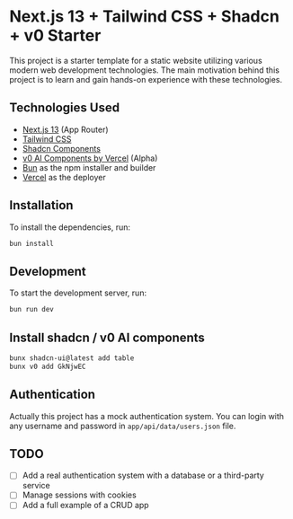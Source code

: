 

# Next.js 13 + Tailwind CSS + Shadcn + v0 Starter

This project is a starter template for a static website utilizing various modern web development technologies. The main motivation behind this project is to learn and gain hands-on experience with these technologies.

## Technologies Used

- [Next.js 13](https://nextjs.org/) (App Router)
- [Tailwind CSS](https://tailwindcss.com/)
- [Shadcn Components](https://ui.shadcn.com/)
- [v0 AI Components by Vercel](https://v0.dev/) (Alpha)
- [Bun](https://bun.dev/) as the npm installer and builder
- [Vercel](https://vercel.com/) as the deployer

## Installation

To install the dependencies, run:

```bash
bun install
```

## Development

To start the development server, run:

```bash
bun run dev
```

## Install shadcn / v0 AI components

```bash
bunx shadcn-ui@latest add table
bunx v0 add GkNjwEC
```

## Authentication

Actually this project has a mock authentication system. You can login with any username and password in `app/api/data/users.json` file.

## TODO
- [ ] Add a real authentication system with a database or a third-party service
- [ ] Manage sessions with cookies
- [ ] Add a full example of a CRUD app